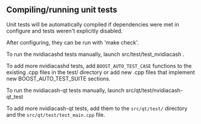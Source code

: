 Compiling/running unit tests
------------------------------------

Unit tests will be automatically compiled if dependencies were met in configure
and tests weren't explicitly disabled.

After configuring, they can be run with 'make check'.

To run the nvidiacashd tests manually, launch src/test/test_nvidiacash .

To add more nvidiacashd tests, add `BOOST_AUTO_TEST_CASE` functions to the existing
.cpp files in the test/ directory or add new .cpp files that
implement new BOOST_AUTO_TEST_SUITE sections.

To run the nvidiacash-qt tests manually, launch src/qt/test/nvidiacash-qt_test

To add more nvidiacash-qt tests, add them to the `src/qt/test/` directory and
the `src/qt/test/test_main.cpp` file.
